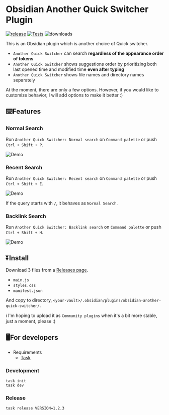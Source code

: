 # Obsidian Another Quick Switcher Plugin

[![release](https://img.shields.io/github/release/tadashi-aikawa/obsidian-another-quick-switcher.svg)](https://github.com/tadashi-aikawa/obsidian-another-quick-switcher/releases/latest)
[![Tests](https://github.com/tadashi-aikawa/obsidian-another-quick-switcher/workflows/Tests/badge.svg)](https://github.com/tadashi-aikawa/obsidian-another-quick-switcher/actions)
![downloads](https://img.shields.io/github/downloads/tadashi-aikawa/obsidian-another-quick-switcher/total)

This is an Obsidian plugin which is another choice of Quick switcher.

- `Another Quick Switcher` can search **regardless of the appearance order of tokens**
- `Another Quick Switcher` shows suggestions order by prioritizing both last opened time and modified time **even after typing**
- `Another Quick Switcher` shows file names and directory names separately

At the moment, there are only a few options. However, if you would like to customize behavior, I will add options to make it better :)

## ⌨️Features

### Normal Search

Run `Another Quick Switcher: Normal search` on `Command palette` or push `Ctrl + Shift + P`.

![Demo](https://raw.githubusercontent.com/tadashi-aikawa/obsidian-another-quick-switcher/master/demo/normal.gif)

### Recent Search

Run `Another Quick Switcher: Recent search` on `Command palette` or push `Ctrl + Shift + E`.

![Demo](https://raw.githubusercontent.com/tadashi-aikawa/obsidian-another-quick-switcher/master/demo/recent.gif)

If the query starts with `/`, it behaves as `Normal Search`.

### Backlink Search

Run `Another Quick Switcher: Backlink search` on `Command palette` or push `Ctrl + Shift + H`.

![Demo](https://raw.githubusercontent.com/tadashi-aikawa/obsidian-another-quick-switcher/master/demo/backlink.gif)

## ⏬Install

Download 3 files from a [Releases page].

- `main.js`
- `styles.css`
- `manifest.json`

And copy to directory, `<your-vault>/.obsidian/plugins/obsidian-another-quick-switcher/`.

ℹ I'm hoping to upload it as `Community plugins` when it's a bit more stable, just a moment, please :)

[Releases page]: https://github.com/tadashi-aikawa/obsidian-another-quick-switcher/releases/latest

## 🖥️For developers

- Requirements
  - [Task]

### Development

```console
task init
task dev
```

### Release

```console
task release VERSION=1.2.3
```

[Task]: https://github.com/go-task/task
